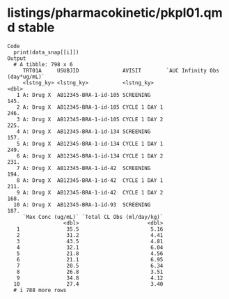 # listings/pharmacokinetic/pkpl01.qmd stable

    Code
      print(data_snap[[i]])
    Output
      # A tibble: 798 x 6
         TRT01A     USUBJID              AVISIT        `AUC Infinity Obs (day*ug/mL)`
         <lstng_ky> <lstng_ky>           <lstng_ky>                             <dbl>
       1 A: Drug X  AB12345-BRA-1-id-105 SCREENING                               145.
       2 A: Drug X  AB12345-BRA-1-id-105 CYCLE 1 DAY 1                           246.
       3 A: Drug X  AB12345-BRA-1-id-105 CYCLE 1 DAY 2                           225.
       4 A: Drug X  AB12345-BRA-1-id-134 SCREENING                               157.
       5 A: Drug X  AB12345-BRA-1-id-134 CYCLE 1 DAY 1                           249.
       6 A: Drug X  AB12345-BRA-1-id-134 CYCLE 1 DAY 2                           231.
       7 A: Drug X  AB12345-BRA-1-id-42  SCREENING                               194.
       8 A: Drug X  AB12345-BRA-1-id-42  CYCLE 1 DAY 1                           211.
       9 A: Drug X  AB12345-BRA-1-id-42  CYCLE 1 DAY 2                           168.
      10 A: Drug X  AB12345-BRA-1-id-93  SCREENING                               187.
         `Max Conc (ug/mL)` `Total CL Obs (ml/day/kg)`
                      <dbl>                      <dbl>
       1               35.5                       5.16
       2               31.2                       4.41
       3               43.5                       4.81
       4               32.1                       6.04
       5               21.8                       4.56
       6               21.1                       6.95
       7               20.5                       6.34
       8               26.8                       3.51
       9               34.8                       4.12
      10               27.4                       3.40
      # i 788 more rows

